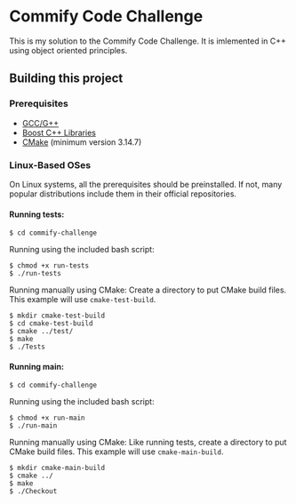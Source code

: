 # Commify Code Challenge
This is my solution to the Commify Code Challenge. It is imlemented in C++ using object oriented principles.
## Building this project
### Prerequisites
* [GCC/G++](https://gcc.gnu.org/)
* [Boost C++ Libraries](https://www.boost.org/)
* [CMake](https://cmake.org/) (minimum version 3.14.7)
### Linux-Based OSes
On Linux systems, all the prerequisites should be preinstalled. If not, many popular distributions include them in their official repositories.
#### Running tests:
```
$ cd commify-challenge
```
Running using the included bash script:
```
$ chmod +x run-tests
$ ./run-tests
```
Running manually using CMake:
Create a directory to put CMake build files. This example will use `cmake-test-build`.
```
$ mkdir cmake-test-build
$ cd cmake-test-build
$ cmake ../test/
$ make
$ ./Tests
```
#### Running main:
```
$ cd commify-challenge
```
Running using the included bash script:
```
$ chmod +x run-main
$ ./run-main
```
Running manually using CMake:
Like running tests, create a directory to put CMake build files. This example will use `cmake-main-build`.
```
$ mkdir cmake-main-build
$ cmake ../
$ make
$ ./Checkout
```


